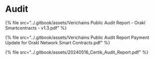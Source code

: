 # Audit

{% file src="../.gitbook/assets/Verichains Public Audit Report - Orakl Smartcontracts - v1.3.pdf" %}

{% file src="../.gitbook/assets/Verichains Public Audit Report Payment Update for Orakl Network Smart Contracts.pdf" %}

{% file src="../.gitbook/assets/20240516_Certik_Audit_Report.pdf" %}
